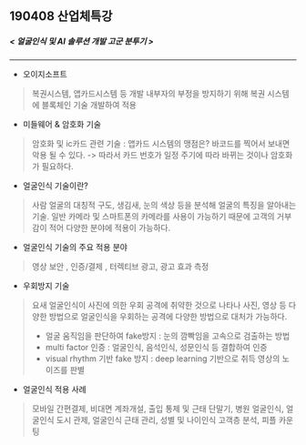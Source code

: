 ## 190408 산업체특강 
##### < 얼굴인식 및 AI 솔루션 개발 고군 분투기 >

------------

* 오이지소프트 
> 복권시스템, 앱카드시스템 등 개발 
내부자의 부정을 방지하기 위해 복권 시스템에 블록체인 기술 개발하여 적용

* 미들웨어 & 암호화 기술
> 암호화 및 ic카드 관련 기술 : 앱카드 시스템의 맹점은? 바코드를 찍어서 보내면 악용 될 수 있다.
> ->  따라서 카드 번호가 일정 주기에 따라 바뀌는 것이나 암호화 가 필요하다.

* 얼굴인식 기술이란? 
> 사람 얼굴의 대칭적 구도, 생김새, 눈의 색상 등을 분석해 얼굴의 특징을 알아내는 기술.
일반 카메라 및 스마트폰의 카메라를 사용이 가능하기 때문에 고객의 거부감이 적어 다양한 분야에 적용이 가능하다. 

* 얼굴인식 기술의 주요 적용 분야 
>  영상 보안 , 인증/결제 , 터렉티브 광고, 광고 효과 측정 

* 우회방지 기술 
> 요새 얼굴인식이 사진에 의한 우회 공격에 취약한 것으로 나타나 사진, 영상 등 다양한 방법으로 얼굴인식을 우회하는 공격에 다양한 방법으로 대처가 가능하다.
> - 얼굴 움직임을 판단하여 fake방지 : 눈의 깜빡임을 고속으로 검출하는 방법
> - multi factor 인증 : 얼굴인식, 음석인식, 성문인식 등 결합하여 인증 
> - visual rhythm 기반 fake 방지 : deep learning 기반으로 취득 영상의 노이즈를 판별

* 얼굴인식 적용 사례
> 모바일 간편결제, 비대면 계좌개설, 출입 통제 및 근태 단말기, 병원 얼굴인식, 얼굴인식 도시 관제, 얼굴인식 근태 관리, 성별 및 나이인식 고객층 분석, 피플 카운팅 

